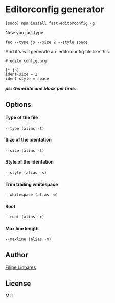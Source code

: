 # Editorconfig generator

`[sudo] npm install fast-editorconfig -g`

Now you just type:

`fec --type js --size 2 --style space`

And it's will generate an .editorconfig file like this.

```
# editorconfig.org

[*.js]
ident-size = 2
ident-style = space
```
***ps: Generate one block per time.***

## Options

#### Type of the file

`--type (alias -t)`

#### Size of the identation

`--size (alias -l)`

#### Style of the identation

`--style (alias -s)`

#### Trim trailing whitespace

`--whitespace (alias -w)`

#### Root

`--root (alias -r)`

#### Max line length

`--maxline (alias -m)`

## Author
[Filipe Linhares](http://twitter.com/ofilipelinhares)

## License
MIT

